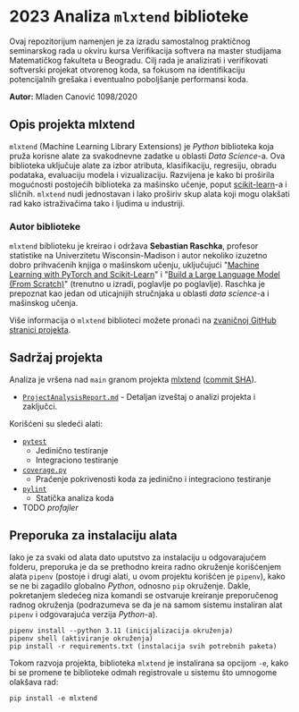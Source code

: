 # 2023 Analiza `mlxtend` biblioteke

Ovaj repozitorijum namenjen je za izradu samostalnog praktičnog seminarskog rada u okviru kursa Verifikacija softvera na master studijama Matematičkog fakulteta u Beogradu. Cilj rada je analizirati i verifikovati softverski projekat otvorenog koda, sa fokusom na identifikaciju potencijalnih grešaka i eventualno poboljšanje performansi koda.

**Autor:** Mladen Canović 1098/2020

## Opis projekta mlxtend
`mlxtend` (Machine Learning Library Extensions) je *Python* biblioteka koja pruža korisne alate za svakodnevne zadatke u oblasti *Data Science*-a. Ova biblioteka uključuje alate za izbor atributa, klasifikaciju, regresiju, obradu podataka, evaluaciju modela i vizualizaciju. Razvijena je kako bi proširila mogućnosti postojećih biblioteka za mašinsko učenje, poput [scikit-learn](https://scikit-learn.org)-a i sličnih. `mlxtend` nudi jednostavan i lako proširiv skup alata koji mogu olakšati rad kako istraživačima tako i ljudima u industriji.

### Autor biblioteke

`mlxtend` biblioteku je kreirao i održava **Sebastian Raschka**, profesor statistike na Univerzitetu Wisconsin-Madison i autor nekoliko izuzetno dobro prihvaćenih knjiga o mašinskom učenju, uključujući "[Machine Learning with PyTorch and Scikit-Learn](https://www.amazon.com/Machine-Learning-PyTorch-Scikit-Learn-learning-ebook/dp/B09NW48MR1)" i "[Build a Large Language Model (From Scratch)](https://www.manning.com/books/build-a-large-language-model-from-scratch)" (trenutno u izradi, poglavlje po poglavlje). Raschka je prepoznat kao jedan od uticajnijih stručnjaka u oblasti *data science*-a i mašinskog učenja.

Više informacija o `mlxtend` biblioteci možete pronaći na [zvaničnoj GitHub stranici projekta](https://github.com/rasbt/mlxtend).

## Sadržaj projekta

Analiza je vršena nad `main` granom projekta [mlxtend](https://github.com/rasbt/mlxtend) ([commit SHA](https://github.com/rasbt/mlxtend/tree/d9713eaa9fcc466dd9b4a999962eb57a061ab746)). 

- [`ProjectAnalysisReport.md`](ProjectAnalysisReport.md) - Detaljan izveštaj o analizi projekta i zaključci.

Korišćeni su sledeći alati:
- [`pytest`](pytest/README.md)
    - Jedinično testiranje
    - Integraciono testiranje
- [`coverage.py`](coveragepy/README.md)
    - Praćenje pokrivenosti koda za jedinično i integraciono testiranje
- [`pylint`](pylint/README.md)
    - Statička analiza koda
- TODO *profajler*

## Preporuka za instalaciju alata

Iako je za svaki od alata dato uputstvo za instalaciju u odgovarajućem folderu, preporuka je da se prethodno kreira radno okruženje korišćenjem alata `pipenv` (postoje i drugi alati, u ovom projektu korišćen je `pipenv`), kako se ne bi zagadilo globalno *Python*, odnosno `pip` okruženje. Dakle, pokretanjem sledećeg niza komandi se ostvaruje kreiranje preporučenog radnog okruženja (podrazumeva se da je na samom sistemu instaliran alat `pipenv` i odgovarajuća verzija *Python*-a).
```
pipenv install --python 3.11 (inicijalizacija okruženja)
pipenv shell (aktiviranje okruženja)
pip install -r requirements.txt (instalacija svih potrebnih paketa)
```
Tokom razvoja projekta, biblioteka `mlxtend` je instalirana sa opcijom `-e`, kako bi se promene te biblioteke odmah registrovale u sistemu što umnogome olakšava rad:
```
pip install -e mlxtend
```